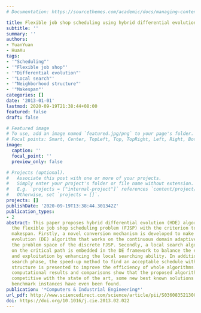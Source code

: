 ```yaml
---
# Documentation: https://sourcethemes.com/academic/docs/managing-content/

title: Flexible job shop scheduling using hybrid differential evolution algorithms
subtitle: ''
summary: ''
authors:
- YuanYuan
- HuaXu
tags:
- '"Scheduling"'
- '"Flexible job shop"'
- '"Differential evolution"'
- '"Local search"'
- '"Neighborhood structure"'
- '"Makespan"'
categories: []
date: '2013-01-01'
lastmod: 2020-09-19T21:38:44+08:00
featured: false
draft: false

# Featured image
# To use, add an image named `featured.jpg/png` to your page's folder.
# Focal points: Smart, Center, TopLeft, Top, TopRight, Left, Right, BottomLeft, Bottom, BottomRight.
image:
  caption: ''
  focal_point: ''
  preview_only: false

# Projects (optional).
#   Associate this post with one or more of your projects.
#   Simply enter your project's folder or file name without extension.
#   E.g. `projects = ["internal-project"]` references `content/project/deep-learning/index.md`.
#   Otherwise, set `projects = []`.
projects: []
publishDate: '2020-09-19T13:38:44.301342Z'
publication_types:
- 2
abstract: This paper proposes hybrid differential evolution (HDE) algorithms for solving
  the flexible job shop scheduling problem (FJSP) with the criterion to minimize the
  makespan. Firstly, a novel conversion mechanism is developed to make the differential
  evolution (DE) algorithm that works on the continuous domain adaptive to explore
  the problem space of the discrete FJSP. Secondly, a local search algorithm based
  on the critical path is embedded in the DE framework to balance the exploration
  and exploitation by enhancing the local searching ability. In addition, in the local
  search phase, the speed-up method to find an acceptable schedule within the neighborhood
  structure is presented to improve the efficiency of whole algorithms. Extensive
  computational results and comparisons show that the proposed algorithms are very
  competitive with the state of the art, some new best known solutions for well known
  benchmark instances have even been found.
publication: '*Computers & Industrial Engineering*'
url_pdf: http://www.sciencedirect.com/science/article/pii/S0360835213000739
doi: https://doi.org/10.1016/j.cie.2013.02.022
---
```

